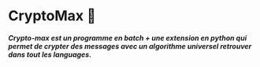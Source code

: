 # CryptoMax 🔑

<h4><i>Crypto-max est un programme en batch + une extension en python qui permet de crypter des messages avec un algorithme universel retrouver dans tout les languages.</i></h4>

